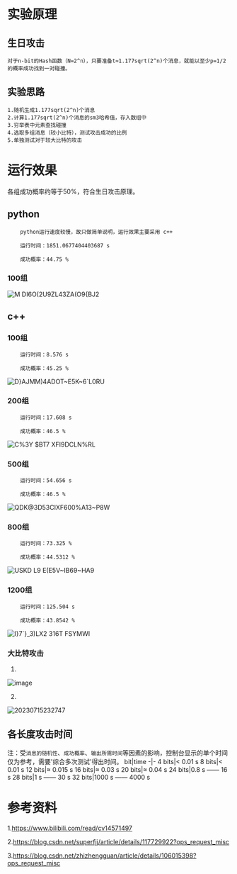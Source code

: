 # 实验原理
## 生日攻击
    对于n-bit的Hash函数（N=2^n），只要准备t≈1.177sqrt(2^n)个消息，就能以至少p=1/2的概率成功找到一对碰撞。

## 实验思路
    1.随机生成1.177sqrt(2^n)个消息
    2.计算1.177sqrt(2^n)个消息的sm3哈希值，存入数组中
    3.穷举表中元素查找碰撞
    4.选取多组消息（较小比特），测试攻击成功的比例
    5.单独测试对于较大比特的攻击

# 运行效果

各组成功概率约等于50%，符合生日攻击原理。

## python

        python运行速度较慢，故只做简单说明，运行效果主要采用 c++
        
        运行时间：1851.0677404403687 s

        成功概率：44.75 %
          
### 100组

![M DI6O(2U9ZL43ZA(O9{BJ2](https://github.com/korangar-group42num1/group/assets/129478905/0763a1e1-ce35-48f0-b3a2-b4e214f9844e)

## c++

### 100组
        运行时间：8.576 s

        成功概率：45.25 %

![D}AJMM)4ADOT~E5K~6`L0RU](https://github.com/korangar-group42num1/group42/assets/129478905/86e5c67a-da69-40b7-8282-26988499ee7e)


### 200组
        运行时间：17.608 s

        成功概率：46.5 %

![C%3Y $BT7 XF`I9DCLN%`RL](https://github.com/korangar-group42num1/group42/assets/129478905/5b63e16d-6708-4ab4-80ba-91300d7acdc5)

### 500组
        运行时间：54.656 s

        成功概率：46.5 %

![QDK@3D53CIXF600%A13~P8W](https://github.com/korangar-group42num1/group42/assets/129478905/46bd242c-1113-4064-b855-ccc2b1ff17c7)

### 800组
        运行时间：73.325 %

        成功概率：44.5312 %

![USKD L9 E(E5V~IB69~HA9](https://github.com/korangar-group42num1/group42/assets/129478905/e6931b9c-2f26-472c-b373-31f287db1c3d)

### 1200组
        运行时间：125.504 s

        成功概率：43.8542 %

![I}7`}_3)LX2 316T FSYMWI](https://github.com/korangar-group42num1/group42/assets/129478905/26badbeb-6a03-4368-9725-9f33bfcc3cfd)

### 大比特攻击
1.
![image](https://github.com/korangar-group42num1/group42/assets/129478905/55b3f483-d5b3-4265-915d-d61f6cf98872)

2.
![20230715232747](https://github.com/korangar-group42num1/group42/assets/129478905/71da0063-8e70-408e-81c3-e47b1c8bfa33)


## 各长度攻击时间
注：受`消息的随机性`、`成功概率`、`输出所需时间`等因素的影响，控制台显示的单个时间仅为参考，需要'综合多次测试'得出时间。
bit|time
-|-
4 bits|< 0.01 s
8 bits|< 0.01 s
12 bits|≈ 0.015 s
16 bits|≈ 0.03 s
20 bits|≈ 0.04 s
24 bits|0.8 s —— 16 s
28 bits|1 s —— 30 s
32 bits|1000 s —— 4000 s



# 参考资料
1.https://www.bilibili.com/read/cv14571497 

2.https://blog.csdn.net/superfjj/article/details/117729922?ops_request_misc 

3.https://blog.csdn.net/zhizhengguan/article/details/106015398?ops_request_misc 



